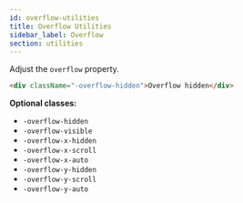 ```yaml
---
id: overflow-utilities
title: Overflow Utilities
sidebar_label: Overflow
section: utilities
---
```


Adjust the `overflow` property.

```html
<div className="-overflow-hidden">Overflow hidden</div>
```

**Optional classes:**

- `-overflow-hidden`
- `-overflow-visible`
- `-overflow-x-hidden`
- `-overflow-x-scroll`
- `-overflow-x-auto`
- `-overflow-y-hidden`
- `-overflow-y-scroll`
- `-overflow-y-auto`
